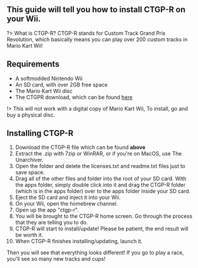 ## This guide will tell you how to install CTGP-R on your Wii.

?> What is CTGP-R? CTGP-R stands for Custom Track Grand Prix Revolution, which basically means you can play over 200 custom tracks in Mario Kart Wii!


## Requirements

- A softmodded Nintendo Wii
- An SD card, with over 2GB free space
- The Mario Kart Wii disc
- The CTGPR download, which can be found [here](https://mega.nz/file/EaZHxBgQ#dkickWRn2Q2urMKI9jPp9daDAdeeq812W_IXqkdW608)

!> This will not work with a digital copy of Mario Kart Wii, To install, go and buy a physical disc.

## Installing CTGP-R

1. Download the CTGP-R file which can be found **above**
2. Extract the .zip with 7zip or WinRAR, or if you're on MacOS, use The Unarchiver.
3. Open the folder and delete the licenses.txt and readme.txt files just to save space.
4. Drag all of the other files and folder into the root of your SD card. With the apps folder, simply double click into it and drag the CTGP-R folder (which is in the apps folder) over to the apps folder inside your SD card.
5. Eject the SD card and inject it into your Wii.
6. On your Wii, open the homebrew channel.
7. Open up the app "ctgp-r".
8. You will be brought to the CTGP-R home screen. Go through the process that they are telling you to do.
9. CTGP-R will start to install/update! Please be patient, the end result will be worth it.
10. When CTGP-R finishes installing/updating, launch it.

Then you will see that everything looks different! If you go to play a race, you'll see so many new tracks and cups!

